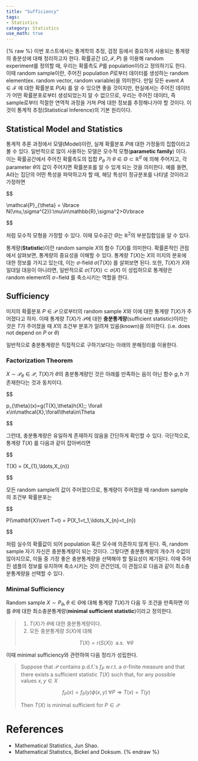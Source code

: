 ```yaml
---
title: "Sufficiency"
tags:
- Statistics
category: Statistics
use_math: true
---
```

{% raw %}
이번 포스트에서는 통계학의 추정, 검정 등에서 중요하게 사용되는 통계량의 충분성에 대해 정리하고자 한다. 확률공간 $(\Omega,\mathcal{F},P)$ 을 이용해 random experiment를 정의할 때, 우리는 확률측도 $P$를 population이라고 정의하기도 한다. 이때 random sample이란, 주어진 population $P$로부터 데이터를 생성하는 random element(ex. random vector, random variable)을 의미한다.
만일 모든 event $A\in\mathcal{F}$ 에 대한 확률분포 $P(A)$ 를 알 수 있으면 좋을 것이지만, 현실에서는 주어진 데이터가 어떤 확률분포로부터 생성되었는지 알 수 없으므로, 우리는 주어진 데이터, 즉 sample로부터 적절한 연역적 과정을 거쳐 $P$에 대한 정보를 추정해나가야 할 것이다. 이것이 통계적 추정(Statistical Inference)의 기본 원리이다.

## Statistical Model and Statistics
통계적 추론 과정에서 모델(Model)이란, 실제 확률분포 $P$에 대한 가정들의 집합이라고 볼 수 있다. 일반적으로 많이 사용하는 모델은 모수적 모형(**parametic family**) 이다. 이는 확률공간에서 주어진 확률측도의 집합 $P_\theta$ 가 $\theta\in\Theta\subset\mathbb{R}^{d}$ 에 의해 주어지고, 각 parameter $\theta$의 값이 주어지면 확률분포를 알 수 있게 되는 것을 의미한다.
예를 들면, A라는 집단의 어떤 특성을 파악하고자 할 때, 해당 특성이 정규분포를 나타낼 것이라고 가정하면 

$$

\mathcal{P}_{\theta} = \lbrace N(\mu,\sigma^{2}):\mu\in\mathbb{R},\sigma^2>0\rbrace  

$$

처럼 모수적 모형을 가정할 수 있다. 이때 모수공간 $\Theta$는 $\mathbb{R}^{2}$의 부분집합임을 알 수 있다. 

통계량(**Statistic**)이란 random sample $X$의 함수 $T(X)$를 의미한다. 확률론적인 관점에서 살펴보면, 통계량의 중요성을 이해할 수 있다. 통계량 $T(X)$는 $X$의 미지의 분포에 대한 정보를 가지고 있는데, 이는 $\sigma$-field $\sigma(T(X))$ 를 살펴보면 된다. 또한, $T(X)$가 $X$와 일대일 대응이 아니라면, 일반적으로 $\sigma(T(X))\subset\sigma(X)$ 이 성립하므로 통계량은 random element의 $\sigma-$field 를 축소시키는 역할을 한다. 

## Sufficiency

미지의 확률분포 $P\in\mathcal{P}$ 으로부터의 random sample $X$와 이에 대한 통계량 $T(X)$가 주어졌다고 하자. 이때 통계량 $T(X)$가 $\mathcal{P}$에 대한 **충분통계량**(sufficient statistic)이라는 것은 $T$가 주어졌을 때 $X$의 조건부 분포가 알려져 있음(known)을 의미한다. (i.e. does not depend on $P$ or $\theta$)

일반적으로 충분통계량은 직접적으로 구하기보다는 아래의 분해정리를 이용한다.

### Factorization Theorem

$X\sim\mathcal{P}_{\theta}\in\mathcal{P}$, $T(X)$가 $\theta$의 충분통계량인 것은 아래를 만족하는 음이 아닌 함수 $g,h$ 가 존재한다는 것과 동치이다.

$$

p_{\theta}(x)=g(T(X),\theta)h(X)\;\; \forall x\in\mathcal{X},\forall\theta\in\Theta

$$

그런데, 충분통계량은 유일하게 존재하지 않음을 간단하게 확인할 수 있다. 극단적으로, 통계량 $T(X)$ 를 다음과 같이 잡아버리면

$$

T(X) = (X_{1},\ldots,X_{n})

$$

모든 random sample의 값이 주어졌으므로, 통계량이 주어졌을 때 random sample의 조건부 확률분포는

$$

P(\mathbf{X}\vert T=t) = P(X_1=t_1,\ldots,X_{n}=t_{n})

$$

처럼 실수의 확률값이 되어 population 혹은 모수에 의존하지 않게 된다. 즉, random sample 자기 자신은 충분통계량이 되는 것이다.
그렇다면 충분통계량의 개수가 수없이 많아지므로, 이들 중 가장 좋은 충분통계량을 선택해야 할 필요성이 제기된다. 이때 주어진 샘플의 정보를 유지하며 축소시키는 것이 관건인데, 이 관점으로 다음과 같이 최소충분통계량을 선택할 수 있다.

### Minimal Sufficiency
Random sample $X\sim P_{\theta},\theta\in\Theta$에 대해 통계량 $T(X)$가 다음 두 조건을 만족하면 이를 $\theta$에 대한 최소충분통계량(**minimal sufficient statistic**)이라고 정의한다.

> 1. $T(X)$가 $\theta$에 대한 충분통계량이다.
> 2. 모든 충분통계량 $S(X)$에 대해
> 
> $$ T(X)=r(S(X))\;\;\text{a.s.}\;\;\forall\theta$$
> 
이때 minimal sufficiency와 관련하여 다음 정리가 성립한다.

> Suppose that $\mathcal{P}$ contains p.d.f.'s $f_{P}$ w.r.t. a $\sigma$-finite measure and that there exists a sufficient statistic $T(X)$ such that, for any possible values $x,y\in X$ 
> 
> $$f_{P}(x)=f_{P}(y)\phi(x,y)\;\forall P \Rightarrow T(x)=T(y)$$
> 
> Then $T(X)$ is minimal sufficient for $P\in\mathcal{P}$


# References
- Mathematical Statistics, Jun Shao.
- Mathematical Statistics, Bickel and Doksum.
{% endraw %}